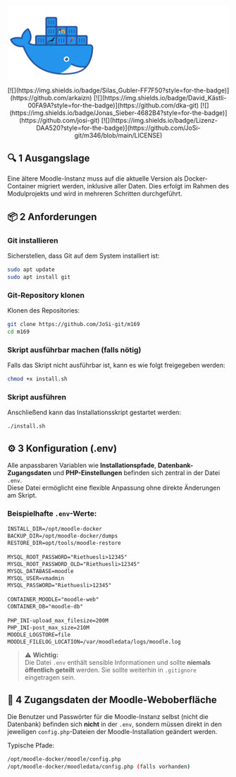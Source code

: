 <div align="left">
  <img src="https://github.com/JoSi-git/m169/blob/main/img/m169-title.png" />
</div>

<div align="center"> 
[![](https://img.shields.io/badge/Silas_Gubler-FF7F50?style=for-the-badge)](https://github.com/arkaizn)
[![](https://img.shields.io/badge/David_Kästli-00FA9A?style=for-the-badge)](https://github.com/dka-git)
[![](https://img.shields.io/badge/Jonas_Sieber-4682B4?style=for-the-badge)](https://github.com/josi-git)
[![](https://img.shields.io/badge/Lizenz-DAA520?style=for-the-badge)](https://github.com/JoSi-git/m346/blob/main/LICENSE)
</a>

</div>


## 🔍 1 Ausgangslage

Eine ältere Moodle-Instanz muss auf die aktuelle Version als Docker-Container migriert werden, inklusive aller Daten. Dies erfolgt im Rahmen des Modulprojekts und wird in mehreren Schritten durchgeführt.

## 📦 2 Anforderungen

### Git installieren

Sicherstellen, dass Git auf dem System installiert ist:

```bash
sudo apt update
sudo apt install git
```

### Git-Repository klonen

Klonen des Repositories:

```bash
git clone https://github.com/JoSi-git/m169
cd m169
```

### Skript ausführbar machen (falls nötig)

Falls das Skript nicht ausführbar ist, kann es wie folgt freigegeben werden:

```bash
chmod +x install.sh
```

### Skript ausführen

Anschließend kann das Installationsskript gestartet werden:

```bash
./install.sh
```

## ⚙️ 3 Konfiguration (.env)

Alle anpassbaren Variablen wie **Installationspfade**, **Datenbank-Zugangsdaten** und **PHP-Einstellungen** befinden sich zentral in der Datei `.env`.  
Diese Datei ermöglicht eine flexible Anpassung ohne direkte Änderungen am Skript.

### Beispielhafte `.env`-Werte:

```env
INSTALL_DIR=/opt/moodle-docker
BACKUP_DIR=/opt/moodle-docker/dumps
RESTORE_DIR=opt/tools/moodle-restore

MYSQL_ROOT_PASSWORD="Riethuesli>12345"
MYSQL_ROOT_PASSWORD_OLD="Riethuesli>12345"
MYSQL_DATABASE=moodle
MYSQL_USER=vmadmin
MYSQL_PASSWORD="Riethuesli>12345"

CONTAINER_MOODLE="moodle-web"
CONTAINER_DB="moodle-db"

PHP_INI-upload_max_filesize=200M
PHP_INI-post_max_size=210M
MOODLE_LOGSTORE=file
MOODLE_FILELOG_LOCATION=/var/moodledata/logs/moodle.log
```

> ⚠️ **Wichtig:**  
> Die Datei `.env` enthält sensible Informationen und sollte **niemals öffentlich geteilt** werden. Sie sollte weiterhin in `.gitignore` eingetragen sein.

## 🔐 4 Zugangsdaten der Moodle-Weboberfläche

Die Benutzer und Passwörter für die Moodle-Instanz selbst (nicht die Datenbank) befinden sich **nicht** in der `.env`, sondern müssen direkt in den jeweiligen `config.php`-Dateien der Moodle-Installation geändert werden.

Typische Pfade:

```bash
/opt/moodle-docker/moodle/config.php
/opt/moodle-docker/moodledata/config.php (falls vorhanden)
```

